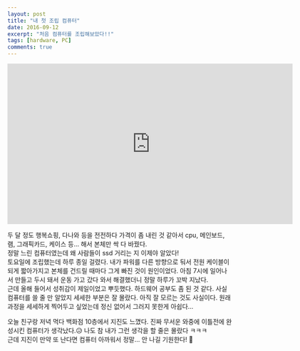 ```yaml
---
layout: post
title: "내 첫 조립 컴퓨터"
date: 2016-09-12
excerpt: "처음 컴퓨터를 조립해보았다!!"
tags: [hardware, PC]
comments: true
---  
```


<iframe src="https://player.vimeo.com/video/182394747" width="640" height="360" frameborder="0" webkitallowfullscreen mozallowfullscreen allowfullscreen></iframe>

 두 달 정도 행복쇼핑, 다나와 등을 전전하다 가격이 좀 내린 것 같아서 cpu, 메인보드, 램, 그래픽카드, 케이스 등... 해서 본체만 싹 다 바꿨다.   
정말 느린 컴퓨터였는데 왜 사람들이 ssd 거리는 지 이제야 알았다!   
토요일에 조립했는데 하루 종일 걸렸다. 내가 파워를 다른 방향으로 둬서 전원 케이블이 되게 짧아가지고 본체를 건드릴 때마다 그게 빠진 것이 원인이었다. 아침 7시에 일어나서 만들고 두시 돼서 운동 가고 갔다 와서 해결했더니 정말 하루가 꼬박 지났다.   
근데 올해 들어서 성취감이 제일이었고 뿌듯했다. 하드웨어 공부도 좀 된 것 같다. 사실 컴퓨터를 쓸 줄 만 알았지 세세한 부분은 잘 몰랐다. 아직 잘 모르는 것도 사실이다. 원래 과정을 세세하게 찍어두고 싶었는데 정신 없어서 그러지 못한게 아쉽다...  

오늘 친구랑 저녁 먹다 백화점 10층에서 지진도 느꼈다. 진짜 무서운 와중에 이틀전에 완성시킨 컴퓨터가 생각났다.😥 나도 참 내가 그런 생각을 할 줄은 몰랐다 ㅋㅋㅋ   
근데 지진이 만약 또 난다면 컴퓨터 아까워서 정말... 안 나길 기원한다! 🙏
